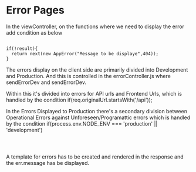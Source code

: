 # Error Pages

In the viewController, on the functions where we need to display the error add
condition as below

```

if(!result){
  return next(new AppError("Message to be displaye",404));
}

```

The errors display on the client side are primarily divided into Development and
Production. And this is controlled in the errorController.js where sendErrorDev
and sendErrorDev.

Within this it's divided into errors for API urls and Frontend Urls, which is
handled by the condition if(req.originalUrl.startsWith('/api'));

In the Errors Displayed to Production there's a secondary division between
Operational Errors against Unforeseen/Programattic errors which is handled by
the condition if(process.env.NODE_ENV === 'production' || 'development')

```



```

A template for errors has to be created and rendered in the response and the
err.message has be displayed.
